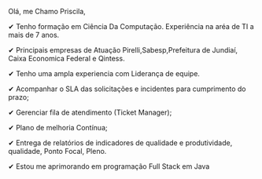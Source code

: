 Olá, me Chamo Priscila,

✔ Tenho formação em Ciência Da Computação. Experiência na aréa de TI a mais de 7 anos. 

✔ Principais empresas de Atuação Pirelli,Sabesp,Prefeitura de Jundiaí, Caixa Economica Federal e Qintess.

✔ Tenho uma ampla experiencia com Liderança de equipe.

✔ Acompanhar o SLA das solicitações e incidentes para cumprimento do prazo; 

✔ Gerenciar fila de atendimento (Ticket Manager); 

✔ Plano de melhoria Contínua; 

✔ Entrega de relatórios de indicadores de qualidade e produtividade, qualidade, Ponto Focal, Pleno.

✔ Estou me aprimorando em programação  Full Stack em Java
